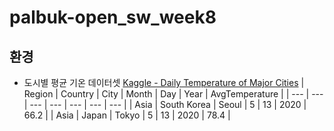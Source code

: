 # palbuk-open_sw_week8

## 환경

- 도시별 평균 기온 데이터셋 [Kaggle - Daily Temperature of Major Cities](https://www.kaggle.com/datasets/sudalairajkumar/daily-temperature-of-major-cities)
| Region | Country | City | Month | Day | Year | AvgTemperature |
| --- | --- | --- | --- | --- | --- | --- |
| Asia | South Korea | Seoul | 5 | 13 | 2020 | 66.2 |
| Asia | Japan | Tokyo | 5 | 13 | 2020 | 78.4 |

